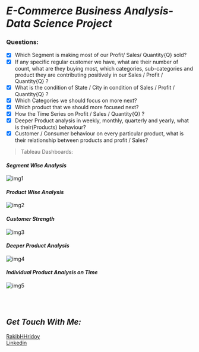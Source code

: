 # *E-Commerce Business Analysis- Data Science Project*
### Questions:
- [x] Which Segment is making most of our Profit/ Sales/  Quantity{Q} sold?
- [x] If any specific regular customer we have, what are their number of count, what are they buying most, which categories, sub-categories and product they are contributing positively in our Sales / Profit / Quantity{Q} ?
- [x] What is the condition of State / City in condition of Sales / Profit / Quantity{Q} ?
- [x] Which Categories we should focus on more next?
- [x] Which product that we should more focused next?
- [x] How the Time Series on Profit / Sales / Quantity{Q} ?
- [x] Deeper Product analysis in weekly, monthly, quarterly and yearly, what is their(Products) behaviour?
- [x] Customer / Consumer behaviour on every particular product, what is their relationship between products and profit / Sales? 

>Tableau Dashboards:
#### *Segment Wise Analysis*
![img1](DashboardPng/BySegment.png)


#### *Product Wise Analysis*
![img2](DashboardPng/ProductsWise.png)

#### *Customer Strength*
![img3](DashboardPng/CustomerStrength1.png)

#### *Deeper Product Analysis*
![img4](DashboardPng/CityCategories.png)

#### *Individual Product Analysis on Time*
![img5](DashboardPng/ProductAnalysisIndividual.png)


<br><br>

## *Get Touch With Me:*
[RakibHHridoy](https://rakibhhridoy.github.io)<br>
[Linkedin](https://linkedin.com/in/rakibhhridoy)
